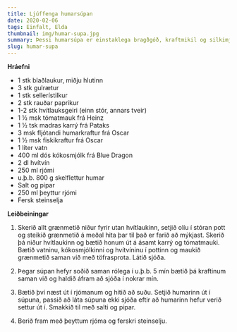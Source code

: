```yaml
---
title: Ljúffenga humarsúpan
date: 2020-02-06
tags: Einfalt, Elda
thumbnail: img/humar-supa.jpg
summary: Þessi humarsúpa er einstaklega bragðgóð, kraftmikil og silkimjúk.
slug: humar-supa
---
```


__Hráefni__

+ 1 stk blaðlaukur, miðju hlutinn
+ 3 stk gulrætur
+ 1 stk sellerístilkur
+ 2 stk rauðar paprikur
+ 1-2 stk hvítlauksgeiri (einn stór, annars tveir)
+ 1 ½ msk tómatmauk frá Heinz
+ 1 ½ tsk madras karrý frá Pataks
+ 3 msk fljótandi humarkraftur frá Oscar
+ 1 ½ msk fiskikraftur frá Oscar
+ 1 líter vatn
+ 400 ml dós kókosmjólk frá Blue Dragon
+ 2 dl hvítvín
+ 250 ml rjómi
+ u.þ.b. 800 g skelflettur humar
+ Salt og pipar
+ 250 ml þeyttur rjómi
+ Fersk steinselja

__Leiðbeiningar__

1. Skerið allt grænmetið niður fyrir utan hvítlaukinn, setjið olíu í stóran pott og steikið grænmetið á meðal hita þar til það er farið að mýkjast. Skerið þá niður hvítlaukinn og bætið honum út á ásamt karrý og tómatmauki. Bætið vatninu, kókosmjólkinni og hvítvíninu í pottinn og maukið grænmetið saman við með töfrasprota. Látið sjóða.

2. Þegar súpan hefyr soðið saman rólega í u.þ.b. 5 mín bætið þá kraftinum saman við og haldið áfram að sjóða í nokrar mín.

3. Bætið því næst út í rjómanum og hitið að suðu. Setjið humarinn út í súpuna, passið að láta súpuna ekki sjóða eftir að humarinn hefur verið settur út í. Smakkið til með salti og pipar.

4. Berið fram með þeyttum rjóma og ferskri steinselju.